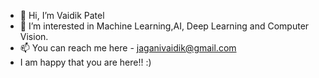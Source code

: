 - 👋 Hi, I’m Vaidik Patel
- 👀 I’m interested in Machine Learning,AI, Deep Learning and Computer Vision.
- 📫 You can reach me here - jaganivaidik@gmail.com
- I am happy that you are here!! :)
